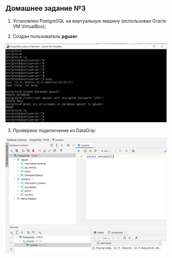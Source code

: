 ## Домашнее задание №3

1. Установлен PostgreSQL на виртуальную машину (использован Oracle VM VirtualBox);

2. Создан пользователь **pguser**:

![Создание пользователя](img/hw3_1.JPG)

3. Проверено подключение из DataGrip:

![Проверка подключения](img/hw3_2.JPG)